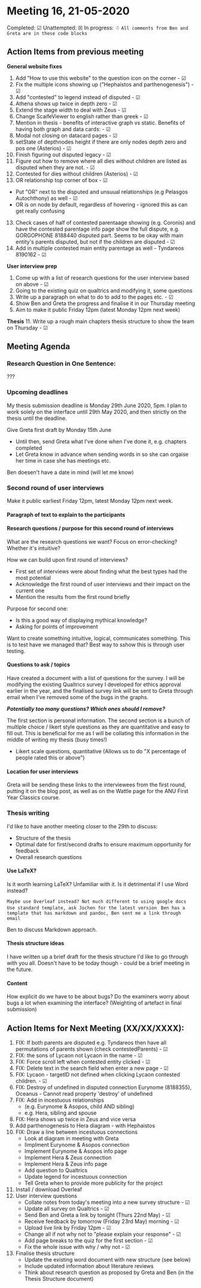# Meeting 16, 21-05-2020

Completed: &#9745;
Unattempted: &#9746;
In progress: &#9731;
``` All comments from Ben and Greta are in these code blocks ```

## Action Items from previous meeting

__General website fixes__
1. Add "How to use this website" to the question icon on the corner - &#9745;
3. Fix the multiple icons showing up ("Hephaistos and parthenogenesis") - &#9745;
5. Add "contested" to legend instead of disputed - &#9745;
6. Athena shows up twice in depth zero - &#9745;
15. Extend the stage width to deal with Zeus - &#9745;
16. Change ScaifeViewer to english rather than greek - &#9745;
17. Mention in thesis - benefits of interactive graph vs static. Benefits of having both graph and data cards: - &#9745;
18. Modal not closing on datacard pages - &#9745;
19. setState of depthnodes height if there are only nodes depth zero and pos one (Asterios) - &#9745;
20. Finish figuring out disputed legacy - &#9745;
21. Figure out how to remove where all dies without children are listed as disputed when they are not. - &#9745;
7. Contested for dies without children (Asterios) - &#9745;
12. OR relationship top corner of box - &#9745;
- Put "OR" next to the disputed and unsuual relationships (e.g Pelasgos Autochthony) as well - &#9745;
- OR is on node by default, regardless of hovering - ignored this as can get really confusing
13. Check cases of half of contested parentaage showing (e.g. Coronis) and have the contested parentage info page show the full dispute, e.g. GORGOPHONE 8188440 disputed part. Seems to be okay with main entity's parents disputed, but not if the children are disputed - &#9745;
14. Add in multiple contested main entity parentage as well - Tyndareos 8190162 - &#9745;

__User interview prep__
1. Come up with a list of research questions for the user interview based on above - &#9745;
2. Going to the existing quiz on qualtrics and modifying it, some questions
3. Write up a paragraph on what to do to add to the pages etc. - &#9745;
4. Show Ben and Greta the progress and finalise it in our Thursday meeting
5. Aim to make it public Friday 12pm (latest Monday 12pm next week)

__Thesis__
11. Write up a rough main chapters thesis structure to show the team on Thursday - &#9745;

## Meeting Agenda

### Research Question in One Sentence:

???

### Upcoming deadlines

My thesis submission deadline is Monday 29th June 2020, 5pm.
I plan to work solely on the interface until 29th May 2020, and then strictly on the thesis until the deadline.

Give Greta first draft by Monday 15th June
- Until then, send Greta what I've done when I've done it, e.g. chapters completed
- Let Greta know in advance when sending words in so she can orgaise her time in case she has meetings etc.

Ben doesen't have a date in mind (will let me know)

### Second round of user interviews 

Make it public earliest Friday 12pm, latest Monday 12pm next week.

#### Paragraph of text to explain to the participants


#### Research questions / purpose for this second round of interviews

What are the research questions we want?
Focus on error-checking? Whether it's intuitive?

How we can build upon first round of interviews?
- First set of interviews were about finding what the best types had the most potential
- Acknowledge the first round of user interviews and their impact on the current one
- Mention the results from the first round briefly

Purpose for second one:
- Is this a good way of displaying mythical knowledge? 
- Asking for points of improvement

Want to create something intuitive, logical, communicates something. This is to test have we managed that? Best way to sshow this is through user testing.

#### Questions to ask / topics

Have created a document with a list of questions for the survey. I will be modifying the existing Qualtrics survey I developed for ethics approval earlier in the year, and the finalised survey link will be sent to Greta through email when I've removed some of the bugs in the graphs.

___Potentially too many questions? Which ones should I remove?___

The first section is personal information.
The second section is a bunch of multiple choice / likert style questions as they are quantitative and easy to fill out. This is beneficial for me as I will be collating this information in the middle of writing my thesis (busy times!)
- Likert scale questions, quantitative
(Allows us to do "X percentage of people rated this <Likely> or above")

#### Location for user interviews

Greta will be sending these links to the interviewees from the first round, putting it on the blog post, as well as on the Wattle page for the ANU First Year Classics course.

### Thesis writing

I'd like to have another meeting closer to the 29th to discuss:
* Structure of the thesis
* Optimal date for first/second drafts to ensure maximum opportunity for feedback
* Overall research questions

#### Use LaTeX?

Is it worth learning LaTeX? Unfamiliar with it.
Is it detrimental if I use Word instead?

``` Maybe use Overleaf instead? Not much different to using google docs ```
``` Use standard template, ask Jochen for the latest version ```
``` Ben has a template that has markdown and pandoc, Ben sent me a link through email```

Ben to discuss Markdown approach.

#### Thesis structure ideas

I have written up a brief draft for the thesis structure I'd like to go through with you all. Doesn't have to be today though - could be a brief meeting in the future.

#### Content

How explicit do we have to be about bugs? Do the examiners worry about bugs a lot when examining the interface? (Weighting of artefact in final submission)


## Action Items for Next Meeting (XX/XX/XXXX):
1. FIX: If both parents are disputed e.g. Tyndareos then have all permutations of parents shown (check contestedParents) - &#9745;
2. FIX: the sons of Lycaon not Lycaon in the name - &#9745;
2. FIX: Force scroll left when contested entity clicked - &#9745;
3. FIX: Delete text in the search field when enter a new page - &#9745;
4. FIX: Lycaon - targetID not defined when clicking Lycaon contested children. - &#9745;
5. FIX: Destroy of undefined in disputed connection Eurynome (8188355), Oceanus - Cannot read property 'destroy' of undefined
6. FIX: Add in incestuous relationships
    - (e.g. Eurynome & Asopos, child AND sibling)
    - e.g. Hera, sibling and spouse
6. FIX: Hera shows up twice in Zeus and vice versa
7. Add parthenogenesis to Hera diagram - with Hephaistos
7. FIX: Draw a line between incestuous connections
    - Look at diagram in meeting with Greta
    - Iimplment Eurynome & Asopos connection
    - Implement Eurynome & Asopos info page
    - Implement Hera & Zeus connection
    - Implement Hera & Zeus info page
    - Add question to Qualtrics
    - Update legend for incestuous connection
    - Tell Greta when to provide more publicity for the project
3. Install / download Overleaf
4. User interview questions
    - Collate notes from today's meeting into a new survey structure - &#9745;
    - Update all survey on Qualtrics - &#9745;
    - Send Ben and Greta a link by tonight (Thurs 22nd May) - &#9745;
    - Receive feedback by tomorrow (Friday 23rd May) morning - &#9745;
    - Upload live link by Friday 12pm - &#9745;
    - Change all if not why not to "please explain your response" - &#9745;
    - Add page breaks to the quiz for the first section - &#9745;
    - Fix the whole issue with why / why not - &#9745;
5. Finalise thesis structure
    - Update the existing word document with new structure (see below)
    - Include updated information about literature reviews
    - Think about research question as proposed by Greta and Ben (in the Thesis Structure document)

